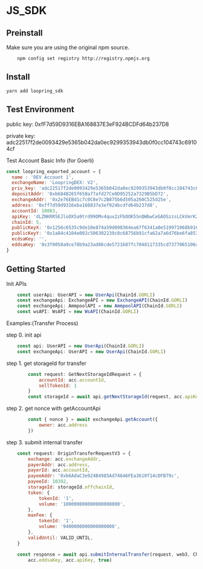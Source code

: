 # JS_SDK

## Preinstall
Make sure you are using the original npm source.

```shell
    npm config set registry http://registry.npmjs.org
```

## Install
    yarn add loopring_sdk


## Test Environment

public key: 
0xfF7d59D9316EBA168837E3eF924BCDFd64b237D8

private key:
adc22517f2de0093429e5365b042da0ec9299353943db0f0cc104743c69104cf

Test Account Basic Info (for Goerli)
```javascript
const loopring_exported_account = {
  name : 'DEV Account 1',
  exchangeName: 'LoopringDEX: V2',
  priv_key: 'adc22517f2de0093429e5365b042da0ec9299353943db0f0cc104743c69104cf',
  depositAddr: '0xb684B265f650a77afd27Ce0D95252a7329B5bD72',
  exchangeAddr: '0x2e76EBd1c7c0C8e7c2B875b6d505a260C525d25e',
  address: '0xff7d59d9316eba168837e3ef924bcdfd64b237d8',
  accountId: 10083,
  apiKey: 'dLZNKRR5EJloOX5a9trd99OMv4qux2zFbOOK5SnQWbwCeGAOSzzsLCkVmrK24W4A',
  chainId: 5,
  publicKeyX: '0x1256c6535c9de10e874a59d098364ea67f6341a0e519971068b916d94ab95476',
  publicKeyY: '0x1a84c4104e002c506302239c8c68756b91cfa62a7a6d76be6fa8534b2feba3a3',
  ecdsaKey: '',
  eddsaKey: '0x3f0058a9ce78b9a23ad86cde5721687fc7048117335cd7377065106a8ee0689'
}
```

## Getting Started

Init APIs

```javascript
    const userApi: UserAPI = new UserApi(ChainId.GORLI)
    const exchangeApi: ExchangeAPI = new ExchangeAPI(ChainId.GORLI)
    const exchangeApi: AmmpoolAPI = new AmmpoolAPI(ChainId.GORLI)
    const wsAPI: WsAPI = new WsAPI(ChainId.GORLI)
```

Examples:(Transfer Process)

step 0. init api

```javascript
    const api: UserAPI = new UserApi(ChainId.GORLI)
    const exchangeApi: UserAPI = new UserApi(ChainId.GORLI)
```

step 1. get storageId for transfer

```javascript
        const request: GetNextStorageIdRequest = {
            accountId: acc.accountId, 
            sellTokenId: 1
        }
        const storageId = await api.getNextStorageId(request, acc.apiKey)
```

step 2. get nonce with getAccountApi

```javascript
        const { nonce } = await exchangeApi.getAccount({
            owner: acc.address
        })
```

step 3. submit internal transfer

```javascript
    const request: OriginTransferRequestV3 = {
        exchange: acc.exchangeAddr,
        payerAddr: acc.address,
        payerId: acc.accountId,
        payeeAddr: '0xb6AdaC3e924B4985Ad74646FEa3610f14cDFB79c',
        payeeId: 10392,
        storageId: storageId.offchainId,
        token: {
            tokenId: '1',
            volume: '100000000000000000000',
        },
        maxFee: {
            tokenId: '1',
            volume: '9400000000000000000',
        },
        validUntil: VALID_UNTIL,
    }

    const response = await api.submitInternalTransfer(request, web3, ChainId.GORLI, ConnectorNames.Injected, 
        acc.eddsaKey, acc.apiKey, true)
```
